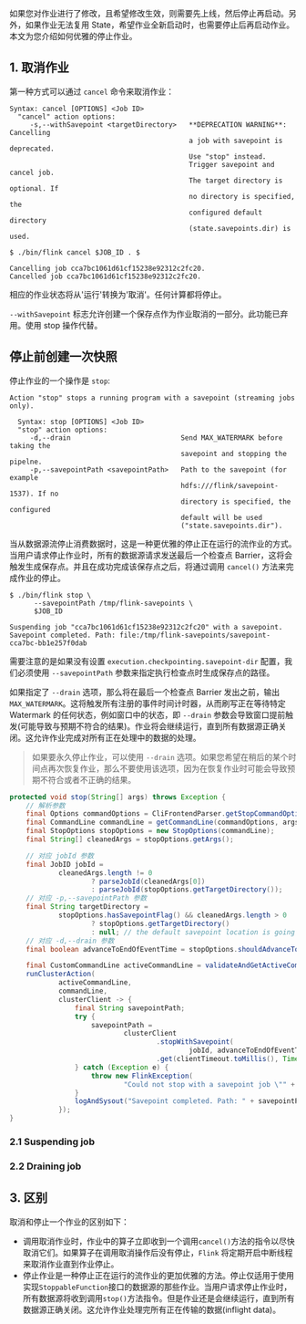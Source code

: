 


如果您对作业进行了修改，且希望修改生效，则需要先上线，然后停止再启动。另外，如果作业无法复用 State，希望作业全新启动时，也需要停止后再启动作业。本文为您介绍如何优雅的停止作业。






## 1. 取消作业



第一种方式可以通过 `cancel` 命令来取消作业：
```
Syntax: cancel [OPTIONS] <Job ID>
  "cancel" action options:
     -s,--withSavepoint <targetDirectory>   **DEPRECATION WARNING**: Cancelling
                                            a job with savepoint is deprecated.
                                            Use "stop" instead.
                                            Trigger savepoint and cancel job.
                                            The target directory is optional. If
                                            no directory is specified, the
                                            configured default directory
                                            (state.savepoints.dir) is used.
```



```
$ ./bin/flink cancel $JOB_ID . $
```

```
Cancelling job cca7bc1061d61cf15238e92312c2fc20.
Cancelled job cca7bc1061d61cf15238e92312c2fc20.
```

相应的作业状态将从'运行'转换为'取消'。任何计算都将停止。

`--withSavepoint` 标志允许创建一个保存点作为作业取消的一部分。此功能已弃用。使用 stop 操作代替。


## 停止前创建一次快照

停止作业的一个操作是 `stop`:
```shell
Action "stop" stops a running program with a savepoint (streaming jobs only).

  Syntax: stop [OPTIONS] <Job ID>
  "stop" action options:
     -d,--drain                           Send MAX_WATERMARK before taking the
                                          savepoint and stopping the pipelne.
     -p,--savepointPath <savepointPath>   Path to the savepoint (for example
                                          hdfs:///flink/savepoint-1537). If no
                                          directory is specified, the configured
                                          default will be used
                                          ("state.savepoints.dir").                                            
```


当从数据源流停止消费数据时，这是一种更优雅的停止正在运行的流作业的方式。当用户请求停止作业时，所有的数据源请求发送最后一个检查点 Barrier，这将会触发生成保存点。并且在成功完成该保存点之后，将通过调用 `cancel()` 方法来完成作业的停止。

```
$ ./bin/flink stop \
      --savepointPath /tmp/flink-savepoints \
      $JOB_ID
```

```
Suspending job "cca7bc1061d61cf15238e92312c2fc20" with a savepoint.
Savepoint completed. Path: file:/tmp/flink-savepoints/savepoint-cca7bc-bb1e257f0dab
```

需要注意的是如果没有设置 `execution.checkpointing.savepoint-dir` 配置，我们必须使用 `--savepointPath` 参数来指定执行检查点时生成保存点的路径。

如果指定了 `--drain` 选项，那么将在最后一个检查点 Barrier 发出之前，输出 `MAX_WATERMARK`。这将触发所有注册的事件时间计时器，从而刷写正在等待特定 Watermark 的任何状态，例如窗口中的状态，即 `--drain` 参数会导致窗口提前触发(可能导致与预期不符合的结果)。作业将会继续运行，直到所有数据源正确关闭。这允许作业完成对所有正在处理中的数据的处理。

> 如果要永久停止作业，可以使用 `--drain` 选项。如果您希望在稍后的某个时间点再次恢复作业，那么不要使用该选项，因为在恢复作业时可能会导致预期不符合或者不正确的结果。


```java
protected void stop(String[] args) throws Exception {
    // 解析参数
    final Options commandOptions = CliFrontendParser.getStopCommandOptions();
    final CommandLine commandLine = getCommandLine(commandOptions, args, false);
    final StopOptions stopOptions = new StopOptions(commandLine);
    final String[] cleanedArgs = stopOptions.getArgs();

    // 对应 jobId 参数
    final JobID jobId =
            cleanedArgs.length != 0
                    ? parseJobId(cleanedArgs[0])
                    : parseJobId(stopOptions.getTargetDirectory());
    // 对应 -p,--savepointPath 参数
    final String targetDirectory =
            stopOptions.hasSavepointFlag() && cleanedArgs.length > 0
                    ? stopOptions.getTargetDirectory()
                    : null; // the default savepoint location is going to be used in this case.
    // 对应 -d,--drain 参数
    final boolean advanceToEndOfEventTime = stopOptions.shouldAdvanceToEndOfEventTime();

    final CustomCommandLine activeCommandLine = validateAndGetActiveCommandLine(commandLine);
    runClusterAction(
            activeCommandLine,
            commandLine,
            clusterClient -> {
                final String savepointPath;
                try {
                    savepointPath =
                            clusterClient
                                    .stopWithSavepoint(
                                            jobId, advanceToEndOfEventTime, targetDirectory)
                                    .get(clientTimeout.toMillis(), TimeUnit.MILLISECONDS);
                } catch (Exception e) {
                    throw new FlinkException(
                            "Could not stop with a savepoint job \"" + jobId + "\".", e);
                }
                logAndSysout("Savepoint completed. Path: " + savepointPath);
            });
}
```

### 2.1 Suspending job

### 2.2 Draining job


## 3. 区别

取消和停止一个作业的区别如下：
- 调用取消作业时，作业中的算子立即收到一个调用`cancel()`方法的指令以尽快取消它们。如果算子在调用取消操作后没有停止，`Flink` 将定期开启中断线程来取消作业直到作业停止。
- 停止作业是一种停止正在运行的流作业的更加优雅的方法。停止仅适用于使用实现`StoppableFunction`接口的数据源的那些作业。当用户请求停止作业时，所有数据源将收到调用`stop()`方法指令。但是作业还是会继续运行，直到所有数据源正确关闭。这允许作业处理完所有正在传输的数据(inflight data)。
